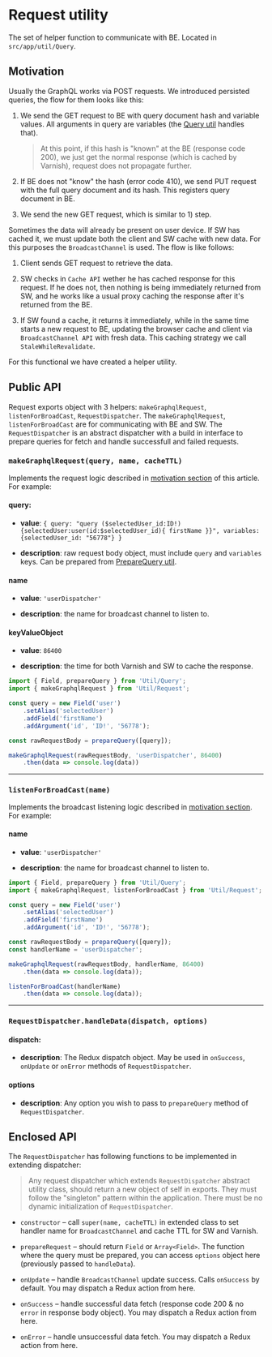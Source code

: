 # Request utility

The set of helper function to communicate with BE. Located in `src/app/util/Query`.

## Motivation

Usually the GraphQL works via POST requests. We introduced persisted queries, the flow for them looks like this:

1. We send the GET request to BE with query document hash and variable values. All arguments in query are variables (the [Query util](./02-Query.md) handles that). 

    > At this point, if this hash is "known" at the BE (response code 200), we just get the normal response (which is cached by Varnish), request does not propagate further.

2. If BE does not "know" the hash (error code 410), we send PUT request with the full query document and its hash. This registers query document in BE.

3. We send the new GET request, which is similar to 1) step.

Sometimes the data will already be present on user device. If SW has cached it, we must update both the client and SW cache with new data. For this purposes the `BroadcastChannel` is used. The flow is like follows:

1. Client sends GET request to retrieve the data.

2. SW checks in `Cache API` wether he has cached response for this request. If he does not, then nothing is being immediately returned from SW, and he works like a usual proxy caching the response after it's returned from the BE.

3. If SW found a cache, it returns it immediately, while in the same time starts a new request to BE, updating the browser cache and client via `BroadcastChannel API` with fresh data. This caching strategy we call `StaleWhileRevalidate`.

For this functional we have created a helper utility.

## Public API

Request exports object with 3 helpers: `makeGraphqlRequest`, `listenForBroadCast`, `RequestDispatcher`. The `makeGraphqlRequest`, `listenForBroadCast` are for communicating with BE and SW. The `RequestDispatcher` is an abstract dispatcher with a build in interface to prepare queries for fetch and handle successfull and failed requests.

### `makeGraphqlRequest(query, name, cacheTTL)`

Implements the request logic described in [motivation section](#Motivation) of this article. For example:

#### query:
    
- **value**: `{ query: "query ($selectedUser_id:ID!) {selectedUser:user(id:$selectedUser_id){ firstName }}", variables: {selectedUser_id: "56778"} }`

- **description**: raw request body object, must include `query` and `variables` keys. Can be prepared from [PrepareQuery util]('./02-Query.md').

#### name

- **value**: `'userDispatcher'`

- **description**: the name for broadcast channel to listen to.

#### keyValueObject

- **value**: `86400`

- **description**: the time for both Varnish and SW to cache the response.

```js
import { Field, prepareQuery } from 'Util/Query';
import { makeGraphqlRequest } from 'Util/Request';

const query = new Field('user')
    .setAlias('selectedUser')
    .addField('firstName')
    .addArgument('id', 'ID!', '56778');

const rawRequestBody = prepareQuery([query]);

makeGraphqlRequest(rawRequestBody, 'userDispatcher', 86400)
    .then(data => console.log(data))
```

<hr />

### `listenForBroadCast(name)`

Implements the broadcast listening logic described in [motivation section](#Motivation). For example:

#### name

- **value**: `'userDispatcher'`

- **description**: the name for broadcast channel to listen to.

```js
import { Field, prepareQuery } from 'Util/Query';
import { makeGraphqlRequest, listenForBroadCast } from 'Util/Request';

const query = new Field('user')
    .setAlias('selectedUser')
    .addField('firstName')
    .addArgument('id', 'ID!', '56778');

const rawRequestBody = prepareQuery([query]);
const handlerName = 'userDispatcher';

makeGraphqlRequest(rawRequestBody, handlerName, 86400)
    .then(data => console.log(data));

listenForBroadCast(handlerName)
    .then(data => console.log(data));
```

<hr />

### `RequestDispatcher.handleData(dispatch, options)`

#### dispatch:

- **description**: The Redux dispatch object. May be used in `onSuccess`, `onUpdate` or `onError` methods of `RequestDispatcher`.

#### options

- **description**: Any option you wish to pass to `prepareQuery` method of `RequestDispatcher`.

## Enclosed API

The `RequestDispatcher` has following functions to be implemented in extending dispatcher:

> Any request dispatcher which extends `RequestDispatcher` abstract utility class, should return a new object of self in exports. They must follow the "singleton" pattern within the application. There must be no dynamic initialization of `RequestDispatcher`.

- `constructor` – call `super(name, cacheTTL)` in extended class to set handler name for `BroadcastChannel` and cache TTL for SW and Varnish.

- `prepareRequest` – should return `Field` or `Array<Field>`. The function where the query must be prepared, you can access `options` object here (previously passed to `handleData`).

- `onUpdate` – handle `BroadcastChannel` update success. Calls `onSuccess` by default. You may dispatch a Redux action from here.

- `onSuccess` – handle successful data fetch (response code 200 & no `error` in response body object). You may dispatch a Redux action from here.

- `onError` – handle unsuccessful data fetch. You may dispatch a Redux action from here.
